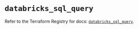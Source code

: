 # `databricks_sql_query`

Refer to the Terraform Registry for docs: [`databricks_sql_query`](https://registry.terraform.io/providers/databricks/databricks/1.36.2/docs/resources/sql_query).
